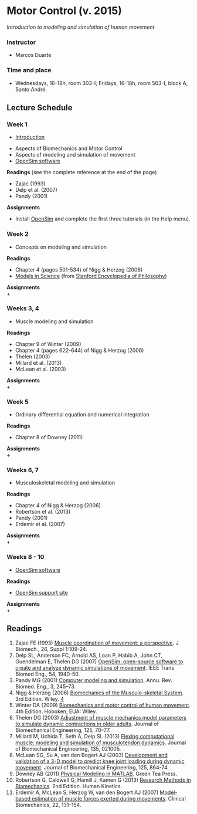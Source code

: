 # Motor Control (v. 2015)  
*Introduction to modeling and simulation of human movement*

### Instructor  
- Marcos Duarte 

### Time and place  
- Wednesdays, 16-18h, room 303-I; Fridays, 16-18h, room 503-I, block A, Santo André.

## Lecture Schedule

### Week 1   
- [Introduction](https://drive.google.com/open?id=0BxbW72zV7WmUTzdzWFgwelVMSW8&authuser=0)
 + Aspects of Biomechanics and Motor Control
 + Aspects of modeling and simulation of movement
 + [OpenSim software](https://simtk.org/home/opensim)

**Readings** (see the complete reference at the end of the page)
 + Zajac (1993)
 + Delp et al. (2007)
 + Pandy (2001)

**Assignments**   
 + Install [OpenSim](https://simtk.org/home/opensim) and complete the first three tutorials (in the Help menu).

### Week 2
- Concepts on modeling and simulation

**Readings**   
 + Chapter 4 (pages 501-534) of Nigg & Herzog (2006)
 + [Models in Science](http://plato.stanford.edu/entries/models-science/) (from [Stanford Encyclopedia of Philosophy](http://plato.stanford.edu/index.html))

**Assignments**   
 +   
 
### Weeks 3, 4
- Muscle modeling and simulation

**Readings**   
 + Chapter 9 of Winter (2009)
 + Chapter 4 (pages 622-644) of Nigg & Herzog (2006)
 + Thelen (2003)
 + Millard et al. (2013)
 + McLean et al. (2003)

**Assignments**   
 +         
 
### Week 5
- Ordinary differential equation and numerical integration

**Readings**   
 + Chapter 8 of Downey (2011)
 
**Assignments**   
 +    
 
### Weeks 6, 7
- Musculoskeletal modeling and simulation

**Readings**   
 + Chapter 4 of Nigg & Herzog (2006)  
 + Robertson et al. (2013)  
 + Pandy (2001)  
 + Erdemir et al. (2007)  
 
**Assignments**   
 +        
 
### Weeks 8 - 10
- [OpenSim software](https://simtk.org/home/opensim)   

**Readings**   
 + [OpenSim support site](http://opensim.stanford.edu/support/index.html)   
 
**Assignments**   
 +    
 
## Readings

1. Zajac FE (1993) [Muscle coordination of movement: a perspective](http://e.guigon.free.fr/rsc/article/Zajac93.pdf). J Biomech., 26, Suppl 1:109-24.   
2. Delp SL, Anderson FC, Arnold AS, Loan P, Habib A, John CT, Guendelman E, Thelen DG (2007) [OpenSim: open-source software to create and analyze dynamic simulations of movement](http://www.ncbi.nlm.nih.gov/pubmed/18018689). IEEE Trans Biomed Eng., 54, 1940-50.   
3. Pandy MG (2001) [Computer modeling and simulation](https://drive.google.com/open?id=0BxbW72zV7WmUbXZBR2VRMnF5UTA&authuser=0). Annu. Rev. Biomed. Eng., 3, 245–73.  
4. Nigg & Herzog (2006) [Biomechanics of the Musculo-skeletal System](https://books.google.com.br/books?id=hOIeAQAAIAAJ&dq=editions:ISBN0470017678). 3rd Edition. Wiley. [4](https://drive.google.com/open?id=0BxbW72zV7WmUVlhPYk9NNm5HbTQ&authuser=0) 
5. Winter DA (2009) [Biomechanics and motor control of human movement](http://books.google.com.br/books?id=_bFHL08IWfwC). 4th Edition. Hoboken, EUA: Wiley.   
6. Thelen DG (2003) [Adjustment of muscle mechanics model parameters to simulate dynamic contractions in older adults](http://homepages.cae.wisc.edu/~thelen/pubs/jbme03.pdf). Journal of Biomechanical Engineering, 125, 70–77.  
7. Millard M, Uchida T, Seth A, Delp SL (2013) [Flexing computational muscle: modeling and simulation of musculotendon dynamics](http://www.ncbi.nlm.nih.gov/pubmed/23445050). Journal of Biomechanical Engineering, 135, 021005.  
8. McLean SG, Su A, van den Bogert AJ (2003) [Development and validation of a 3-D model to predict knee joint loading during dynamic movement](http://www.ncbi.nlm.nih.gov/pubmed/14986412). Journal of Biomechanical Engineering, 125, 864-74.  
9. Downey AB (2011) [Physical Modeling in MATLAB](http://greenteapress.com/matlab/). Green Tea Press.  
10. Robertson G, Caldwell G, Hamill J, Kamen G (2013) [Research Methods in Biomechanics](http://books.google.com.br/books?id=gRn8AAAAQBAJ). 2nd Edition. Human Kinetics.  
11. Erdemir A, McLean S, Herzog W, van den Bogert AJ (2007) [Model-based estimation of muscle forces exerted during movements](http://www.ncbi.nlm.nih.gov/pubmed/17070969). Clinical Biomechanics, 22, 131–154.  